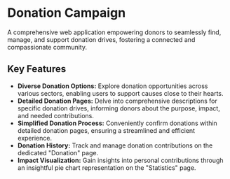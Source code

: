 # Donation Campaign

A comprehensive web application empowering donors to seamlessly find, manage, and support donation drives, fostering a connected and compassionate community. 

## Key Features

- **Diverse Donation Options:** Explore donation opportunities across various sectors, enabling users to support causes close to their hearts.
- **Detailed Donation Pages:** Delve into comprehensive descriptions for  specific donation drives, informing donors about the purpose, impact, and needed contributions.
- **Simplified Donation Process:** Conveniently confirm donations within detailed donation pages, ensuring a streamlined and efficient experience.
- **Donation History:** Track and manage donation contributions on the dedicated "Donation" page.
- **Impact Visualization:** Gain insights into personal contributions through an insightful pie chart representation on the "Statistics" page.
